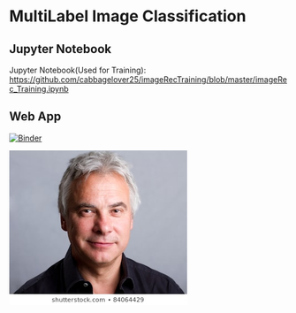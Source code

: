 # MultiLabel Image Classification

## Jupyter Notebook
Jupyter Notebook(Used for Training): https://github.com/cabbagelover25/imageRecTraining/blob/master/imageRec_Training.ipynb

## Web App
[![Binder](https://mybinder.org/badge_logo.svg)](https://mybinder.org/v2/gh/cabbagelover25/celebAClassifier/master?filepath=voila%2Frender%2FMultuClassifier.ipynb)

![Web App Layout](item.jpg)
